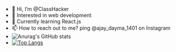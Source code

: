 - 👋 Hi, I’m @ClassHacker
- 👀 Interested in web development
- 🌱 Currently learning React.js
- 📫 How to reach out to me? ping @ajay_dayma_1401 on Instagram
- ![Anurag's GitHub stats](https://github-readme-stats.vercel.app/api?username=classhacker&theme=transparent&hide=contribs,issues&show_icons=true)
- [![Top Langs](https://github-readme-stats.vercel.app/api/top-langs/?username=classhacker&theme=transparent)](https://github.com/anuraghazra/github-readme-stats)

<!-- 
Will add later
<div align="center">
  <img src="https://github-profile-trophy.vercel.app/?username=classhacker&column=-1" alt="ClassHacker's GitHub trophy">
</div> -->

<!---
ClassHacker/ClassHacker is a ✨ special ✨ repository because its `README.md` (this file) appears on your GitHub profile.
You can click the Preview link to take a look at your changes.
--->
